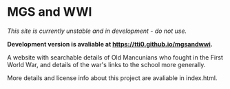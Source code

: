# MGS and WWI

*This site is currently unstable and in development - do not use.*

**Development version is avaliable at https://tti0.github.io/mgsandwwi.**

A website with searchable details of Old Mancunians who fought in the First World War, and details of the war's links to the school more generally.

More details and license info about this project are avaliable in index.html.
